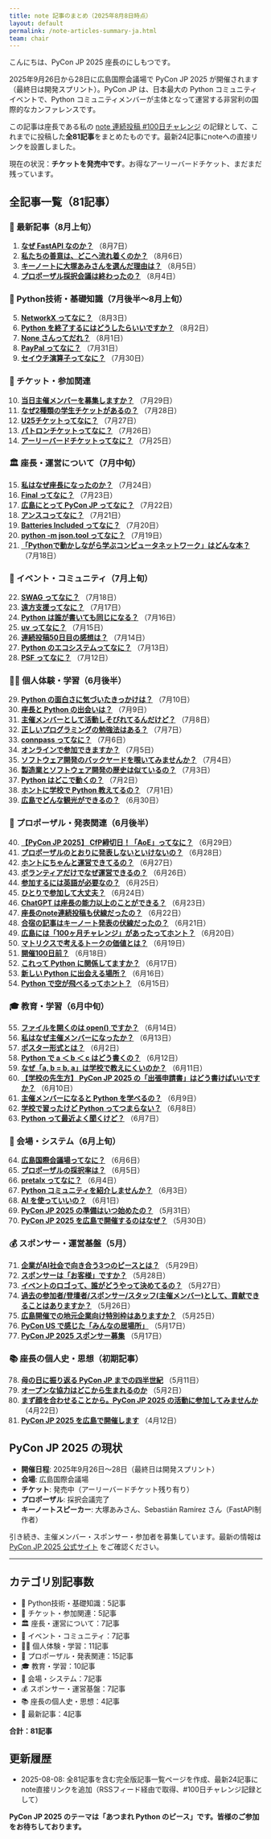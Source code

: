 ```yaml
---
title: note 記事のまとめ（2025年8月8日時点）
layout: default
permalink: /note-articles-summary-ja.html
team: chair
---
```


こんにちは、PyCon JP 2025 座長のにしもつです。

2025年9月26日から28日に広島国際会議場で PyCon JP 2025 が開催されます（最終日は開発スプリント）。PyCon JP は、日本最大の Python コミュニティイベントで、Python コミュニティメンバーが主体となって運営する非営利の国際的なカンファレンスです。

この記事は座長である私の [note 連続投稿 #100日チャレンジ](https://note.com/24motz/m/m5b9c3affd50b) の記録として、これまでに投稿した**全81記事**をまとめたものです。最新24記事にnoteへの直接リンクを設置しました。

現在の状況：**チケットを発売中です**。お得なアーリーバードチケット、まだまだ残っています。

## 全記事一覧（81記事）

### 📅 最新記事（8月上旬）

1. **[なぜ FastAPI なのか？](https://note.com/24motz/n/nbeb538515d20)** （8月7日）
2. **[私たちの善意は、どこへ流れ着くのか？](https://note.com/24motz/n/n717187624f86)** （8月6日）
3. **[キーノートに大塚あみさんを選んだ理由は？](https://note.com/24motz/n/n2805b9ecc971)** （8月5日）
4. **[プロポーザル採択会議は終わったの？](https://note.com/24motz/n/nb5b277322a11)** （8月4日）

### 🐍 Python技術・基礎知識（7月後半〜8月上旬）

5. **[NetworkX ってなに？](https://note.com/24motz/n/n8ee568671aca)** （8月3日）
6. **[Python を終了するにはどうしたらいいですか？](https://note.com/24motz/n/ne3faee1d9a38)** （8月2日）
7. **[None さんってだれ？](https://note.com/24motz/n/nbab88c96ae0e)** （8月1日）
8. **[PayPal ってなに？](https://note.com/24motz/n/naef61d4ab99a)** （7月31日）
9. **[セイウチ演算子ってなに？](https://note.com/24motz/n/n48161df460cc)** （7月30日）

### 🎫 チケット・参加関連

10. **[当日主催メンバーを募集しますか？](https://note.com/24motz/n/n3bbc8735aabf)** （7月29日）
11. **[なぜ2種類の学生チケットがあるの？](https://note.com/24motz/n/nd8f7495d20a6)** （7月28日）
12. **[U25チケットってなに？](https://note.com/24motz/n/n5661a9ae5b3d)** （7月27日）
13. **[パトロンチケットってなに？](https://note.com/24motz/n/na043f140237d)** （7月26日）
14. **[アーリーバードチケットってなに？](https://note.com/24motz/n/n8db01d93006f)** （7月25日）

### 🏛️ 座長・運営について（7月中旬）

15. **[私はなぜ座長になったのか？](https://note.com/24motz/n/naaf1ac3164f3)** （7月24日）
16. **[Final ってなに？](https://note.com/24motz/n/n7a680126267e)** （7月23日）
17. **[広島にとって PyCon JP ってなに？](https://note.com/24motz/n/n6a4361269f3b)** （7月22日）
18. **[アンスコってなに？](https://note.com/24motz/n/n024dea3bbe9c)** （7月21日）
19. **[Batteries Included ってなに？](https://note.com/24motz/n/naf5c6b3b2aa4)** （7月20日）
20. **[python -m json.tool ってなに？](https://note.com/24motz/n/nfdc99293d03f)** （7月19日）
21. **[「Pythonで動かしながら学ぶコンピュータネットワーク」はどんな本？](https://note.com/24motz/n/n42e32194926e)** （7月18日）

### 🎪 イベント・コミュニティ（7月上旬）

22. **[SWAG ってなに？](https://note.com/24motz/n/n5749ad0536f4)** （7月18日）
23. **[遠方支援ってなに？](https://note.com/24motz/n/nb1811c027a93)** （7月17日）
24. **[Python は誰が書いても同じになる？](https://note.com/24motz/n/nb4e799f133b7)** （7月16日）
25. **[uv ってなに？](https://note.com/24motz/n/n60dc4f6249ed)** （7月15日）
26. **[連続投稿50日目の感想は？](https://note.com/24motz/n/n8285f62336bc)** （7月14日）
27. **[Python のエコシステムってなに？](https://note.com/24motz/n/ndf8f5be2b8c4)** （7月13日）
28. **[PSF ってなに？](https://note.com/24motz/n/na053b81d82ae)** （7月12日）

### 👨‍💻 個人体験・学習（6月後半）

29. **[Python の面白さに気づいたきっかけは？](https://note.com/24motz/n/nd71b1f2d42e5)** （7月10日）
30. **[座長と Python の出会いは？](https://note.com/24motz/n/n97e205c431d8)** （7月9日）
31. **[主催メンバーとして活動しそびれてるんだけど？](https://note.com/24motz/n/n51d016c23816)** （7月8日）
32. **[正しいプログラミングの勉強法はある？](https://note.com/24motz/n/n6b1457c5a0c7)** （7月7日）
33. **[connpass ってなに？](https://note.com/24motz/n/n662c94e30e5c)** （7月6日）
34. **[オンラインで参加できますか？](https://note.com/24motz/n/n6fc5e4245bff)** （7月5日）
35. **[ソフトウェア開発のバックヤードを覗いてみませんか？](https://note.com/24motz/n/n9a92dcc00605)** （7月4日）
36. **[製造業とソフトウェア開発の歴史は似ているの？](https://note.com/24motz/n/n3632dbd1ac9c)** （7月3日）
37. **[Python はどこで動くの？](https://note.com/24motz/n/na3f17240c435)** （7月2日）
38. **[ホントに学校で Python 教えてるの？](https://note.com/24motz/n/nbe063ca2b1b9)** （7月1日）
39. **[広島でどんな観光ができるの？](https://note.com/24motz/n/n6de670f8bbde)** （6月30日）

### 📝 プロポーザル・発表関連（6月後半）

40. **[【PyCon JP 2025】 CfP締切日！「AoE」ってなに？](https://note.com/24motz/n/nb5405f62754a)** （6月29日）
41. **[プロポーザルのとおりに発表しないといけないの？](https://note.com/24motz/n/nfa2750f1ee64)** （6月28日）
42. **[ホントにちゃんと運営できてるの？](https://note.com/24motz/n/nce43bfff9ae3)** （6月27日）
43. **[ボランティアだけでなぜ運営できるの？](https://note.com/24motz/n/nc235a5f744ef)** （6月26日）
44. **[参加するには英語が必要なの？](https://note.com/24motz/n/n89bbb1eaa64e)** （6月25日）
45. **[ひとりで参加して大丈夫？](https://note.com/24motz/n/n95754b31a59f)** （6月24日）
46. **[ChatGPT は座長の能力以上のことができる？](https://note.com/24motz/n/ncc9fdd07a831)** （6月23日）
47. **[座長のnote連続投稿も伏線だったの？](https://note.com/24motz/n/nc0b35c834c2f)** （6月22日）
48. **[合宿の記事はキーノート発表の伏線だったの？](https://note.com/24motz/n/nb45b3b612ed9)** （6月21日）
49. **[広島には「100ヶ月チャレンジ」があったってホント？](https://note.com/24motz/n/n3dc1b2c1bc8d)** （6月20日）
50. **[マトリクスで考えるトークの価値とは？](https://note.com/24motz/n/neafe6bcb311f)** （6月19日）
51. **[開催100日前？](https://note.com/24motz/n/n6bdc16090222)** （6月18日）
52. **[これって Python に関係してますか？](https://note.com/24motz/n/nb497051eb5f8)** （6月17日）
53. **[新しい Python に出会える場所？](https://note.com/24motz/n/nc44e6d63db21)** （6月16日）
54. **[Python で空が飛べるってホント？](https://note.com/24motz/n/na89a9675810a)** （6月15日）

### 🎓 教育・学習（6月中旬）

55. **[ファイルを開くのは open() ですか？](https://note.com/24motz/n/n535d2707a381)** （6月14日）
56. **[私はなぜ主催メンバーになったか？](https://note.com/24motz/n/n8fac5fe20eb5)** （6月13日）
57. **[ポスター形式とは？](https://note.com/24motz/n/n86b9498687c0)** （6月2日）
58. **[Python で a ＜ b ＜ c はどう書くの？](https://note.com/24motz/n/n40efff95676d)** （6月12日）
59. **[なぜ「a, b = b, a」は学校で教えにくいのか？](https://note.com/24motz/n/n15b9cc1de0ae)** （6月11日）
60. **[【学校の先生方】 PyCon JP 2025 の「出張申請書」はどう書けばいいですか？](https://note.com/24motz/n/n32517be8c66c)** （6月10日）
61. **[主催メンバーになると Python を学べるの？](https://note.com/24motz/n/n4da36d529504)** （6月9日）
62. **[学校で習ったけど Python ってつまらない？](https://note.com/24motz/n/n2e46eef9cb6b)** （6月8日）
63. **[Python って最近よく聞くけど？](https://note.com/24motz/n/n2528cf9459c2)** （6月7日）

### 🏢 会場・システム（6月上旬）

64. **[広島国際会議場ってなに？](https://note.com/24motz/n/n4f6801257221)** （6月6日）
65. **[プロポーザルの採択率は？](https://note.com/24motz/n/n7211316e6adf)** （6月5日）
66. **[pretalx ってなに？](https://note.com/24motz/n/n013f49c33966)** （6月4日）
67. **[Python コミュニティを紹介しませんか？](https://note.com/24motz/n/nca6d0465a0ef)** （6月3日）
68. **[AI を使っていいの？](https://note.com/24motz/n/n550b12d0947e)** （6月1日）
69. **[PyCon JP 2025 の準備はいつ始めたの？](https://note.com/24motz/n/na3e81ea938f8)** （5月31日）
70. **[PyCon JP 2025 を広島で開催するのはなぜ？](https://note.com/24motz/n/nf7602be7df5b)** （5月30日）

### 💰 スポンサー・運営基盤（5月）

71. **[企業がAI社会で向き合う3つのピースとは？](https://note.com/24motz/n/n3c7a87b1d119)** （5月29日）
72. **[スポンサーは「お客様」ですか？](https://note.com/24motz/n/n0bc8034c7789)** （5月28日）
73. **[イベントのロゴって、誰がどうやって決めてるの？](https://note.com/24motz/n/n55ad8fc5f8bb)** （5月27日）
74. **[過去の参加者/登壇者/スポンサー/スタッフ(主催メンバー)として、貢献できることはありますか？](https://note.com/24motz/n/n04d2fa25e151)** （5月26日）
75. **[広島開催での地元企業向け特別枠はありますか？](https://note.com/24motz/n/n8828bcad687a)** （5月25日）
76. **[PyCon US で感じた「みんなの居場所」](https://note.com/24motz/n/nb1811c027a93)** （5月17日）
77. **[PyCon JP 2025 スポンサー募集](https://note.com/24motz/n/n2d05a3111b13)** （5月17日）

### 📚 座長の個人史・思想（初期記事）

78. **[母の日に振り返る PyCon JP までの四半世紀](https://note.com/24motz/n/n8cdf59621638)** （5月11日）
79. **[オープンな協力はどこから生まれるのか](https://note.com/24motz/n/nfe36874e7161)** （5月2日）
80. **[まず顔を合わせることから。PyCon JP 2025 の活動に参加してみませんか](https://note.com/24motz/n/nceb2549dbc56)** （4月22日）
81. **[PyCon JP 2025 を広島で開催します](https://note.com/24motz/n/n5c0e3dc978ec)** （4月12日）

## PyCon JP 2025 の現状

- **開催日程**: 2025年9月26日〜28日（最終日は開発スプリント）
- **会場**: 広島国際会議場  
- **チケット**: 発売中（アーリーバードチケット残り有り）
- **プロポーザル**: 採択会議完了
- **キーノートスピーカー**: 大塚あみさん、Sebastián Ramírez さん（FastAPI制作者）

引き続き、主催メンバー・スポンサー・参加者を募集しています。最新の情報は [PyCon JP 2025 公式サイト](https://2025.pycon.jp/) をご確認ください。

---

## カテゴリ別記事数

- 🐍 Python技術・基礎知識：5記事
- 🎫 チケット・参加関連：5記事
- 🏛️ 座長・運営について：7記事
- 🎪 イベント・コミュニティ：7記事
- 👨‍💻 個人体験・学習：11記事
- 📝 プロポーザル・発表関連：15記事
- 🎓 教育・学習：10記事
- 🏢 会場・システム：7記事
- 💰 スポンサー・運営基盤：7記事
- 📚 座長の個人史・思想：4記事
- 📅 最新記事：4記事

**合計：81記事**

## 更新履歴

- 2025-08-08: 全81記事を含む完全版記事一覧ページを作成、最新24記事にnote直接リンクを追加（RSSフィード経由で取得、#100日チャレンジ記録として）

**PyCon JP 2025 のテーマは「あつまれ Python のピース」です。皆様のご参加をお待ちしております。**